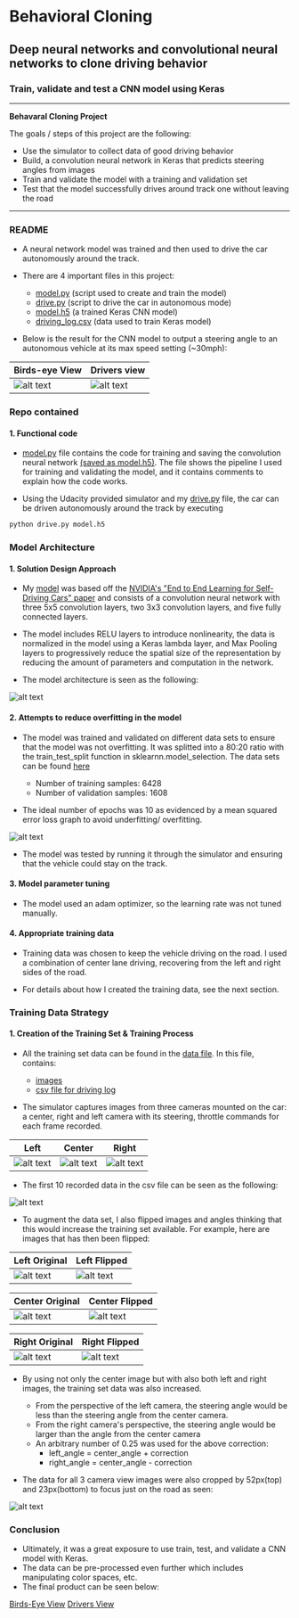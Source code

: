 # **Behavioral Cloning** 

##  Deep neural networks and convolutional neural networks to clone driving behavior 

### Train, validate and test a CNN model using Keras
---

**Behavaral Cloning Project**

The goals / steps of this project are the following:
* Use the simulator to collect data of good driving behavior
* Build, a convolution neural network in Keras that predicts steering angles from images
* Train and validate the model with a training and validation set
* Test that the model successfully drives around track one without leaving the road

[//]: # (Image References)

[image1]: ./Images_forReadMe/birds_eye_view.gif "bird eye view"
[image2]: ./Images_forReadMe/center.jpg "center"
[image3]: ./Images_forReadMe/center_flip.jpg "center flip"
[image4]: ./Images_forReadMe/combined.png "combined"
[image5]: ./Images_forReadMe/combined_crop.png "combined crop"
[image6]: ./Images_forReadMe/drivers_view.gif "drivers view"
[image7]: ./Images_forReadMe/model.png "model"
[image8]: ./Images_forReadMe/left_flip.jpg "left flip"
[image9]: ./Images_forReadMe/right.jpg "right"
[image10]: ./Images_forReadMe/right_flip.png "right flip"
[image11]: ./Images_forReadMe/sample_csv.png "csv"
[image12]: ./Images_forReadMe/layer.png "layer"
[image13]: ./Images_forReadMe/left.jpg "left"


---
### README

- A neural network model was trained and then used to drive the car autonomously around the track.

- There are 4 important files in this project:

  * [model.py](./model.py) (script used to create and train the model)
  * [drive.py](./drive.py) (script to drive the car in autonomous mode)
  * [model.h5](./model.h5) (a trained Keras CNN model)
  * [driving_log.csv](./data/driving_log.csv) (data used to train Keras model)

- Below is the result for the CNN model to output a steering angle to an autonomous vehicle at its max speed setting (~30mph):

| Birds-eye View  | Drivers view |
| ------------- | ------------- |
| ![alt text][image1]| ![alt text][image6] |

### Repo contained

#### 1. Functional code

* [model.py](./model.py) file contains the code for training and saving the convolution neural network [(saved as model.h5)](./model.h5). The file shows the pipeline I used for training and validating the model, and it contains comments to explain how the code works.

* Using the Udacity provided simulator and my [drive.py](./drive.py) file, the car can be driven autonomously around the track by executing 

```sh
python drive.py model.h5
```

### Model Architecture 

#### 1. Solution Design Approach

* My [model](./model.py) was based off the [NVIDIA's "End to End Learning for Self-Driving Cars" paper](https://images.nvidia.com/content/tegra/automotive/images/2016/solutions/pdf/end-to-end-dl-using-px.pdf) and consists of a convolution neural network with three 5x5 convolution layers, two 3x3 convolution layers, and five fully connected layers.

* The model includes RELU layers to introduce nonlinearity, the data is normalized in the model using a Keras lambda layer, and Max Pooling layers to progressively reduce the spatial size of the representation by reducing the amount of parameters and computation in the network.

* The model architecture is seen as the following:

![alt text][image12]

#### 2. Attempts to reduce overfitting in the model

* The model was trained and validated on different data sets to ensure that the model was not overfitting. It was splitted into a 80:20 ratio with the train_test_split function in sklearnn.model_selection. The data sets can be found [here](./data)

  - Number of training samples:  6428
  - Number of validation samples:  1608

* The ideal number of epochs was 10 as evidenced by a mean squared error loss graph to avoid underfitting/ overfitting.

![alt text][image7]

* The model was tested by running it through the simulator and ensuring that the vehicle could stay on the track. 									
 
#### 3. Model parameter tuning

* The model used an adam optimizer, so the learning rate was not tuned manually.

#### 4. Appropriate training data

* Training data was chosen to keep the vehicle driving on the road. I used a combination of center lane driving, recovering from the left and right sides of the road.

* For details about how I created the training data, see the next section. 
 
### Training Data Strategy

#### 1. Creation of the Training Set & Training Process

* All the training set data can be found in the [data file](./data). In this file, contains:
  - [images](./data/IMG)
  - [csv file for driving log](./data/driving_log.csv)

* The simulator captures images from three cameras mounted on the car: a center, right and left camera with its steering, throttle commands for each frame recorded. 

| Left  | Center |  Right |
| ------------- | ------------- | ------------- |
| ![alt text][image13]| ![alt text][image2] | ![alt text][image9] |

* The first 10 recorded data in the csv file can be seen as the following:

![alt text][image11]

* To augment the data set, I also flipped images and angles thinking that this would increase the training set available. For example, here are images that has then been flipped:

| Left Original  | Left Flipped |
| ------------- | ------------- |
| ![alt text][image13]| ![alt text][image8] |

| Center Original  | Center Flipped |
| ------------- | ------------- |
| ![alt text][image2]| ![alt text][image3] |

| Right Original  | Right Flipped |
| ------------- | ------------- |
| ![alt text][image9]| ![alt text][image10] |

* By using not only the center image but with also both left and right images, the training set data was also increased.
  - From the perspective of the left camera, the steering angle would be less than the steering angle from the center camera.
  - From the right camera's perspective, the steering angle would be larger than the angle from the center camera
  - An arbitrary number of 0.25 was used for the above correction: 
    - left_angle = center_angle + correction
    - right_angle = center_angle - correction

* The data for all 3 camera view images were also cropped by 52px(top) and 23px(bottom) to focus just on the road as seen: 

![alt text][image5]

### Conclusion

* Ultimately, it was a great exposure to use train, test, and validate a CNN model with Keras.
* The data can be pre-processed even further which includes manipulating color spaces, etc.
* The final product can be seen below:

[Birds-Eye View](./Images_forReadMe/birds_eye_view.mp4)
[Drivers View](./Images_forReadMe/drivers_view.mp4)

